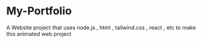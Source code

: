 # My-Portfolio
A Website project that uses node.js , html , tailwind.css , react , etc to make this animated web project
